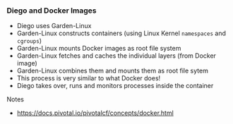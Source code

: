 <!-- .slide: data-menu-title="Diego and Docker Images" -->

### Diego and Docker Images
* Diego uses Garden-Linux
* Garden-Linux constructs containers (using Linux Kernel `namespaces` and `cgroups`)
* Garden-Linux mounts Docker images as root file system
* Garden-Linux fetches and caches the individual layers (from Docker image)
* Garden-Linux combines them and mounts them as root file sytem
* This process is very similar to what Docker does!
* Diego takes over, runs and monitors processes inside the container

Notes
* https://docs.pivotal.io/pivotalcf/concepts/docker.html



